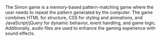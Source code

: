 The Simon game is a memory-based pattern-matching game where the user needs to repeat the pattern generated by the computer. 
The game combines HTML for structure, CSS for styling and animations, and JavaScript/jQuery for dynamic behavior, event handling, and game logic. Additionally, audio files are used to enhance the gaming experience with sound effects.
